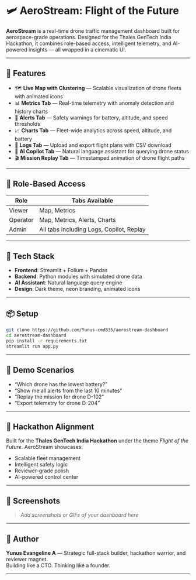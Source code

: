 # 🛩️ AeroStream: Flight of the Future

**AeroStream** is a real-time drone traffic management dashboard built for aerospace-grade operations. Designed for the Thales GenTech India Hackathon, it combines role-based access, intelligent telemetry, and AI-powered insights — all wrapped in a cinematic UI.

---

## 🚀 Features

- 🗺️ **Live Map with Clustering** — Scalable visualization of drone fleets with animated icons
- 📊 **Metrics Tab** — Real-time telemetry with anomaly detection and history charts
- 🚨 **Alerts Tab** — Safety warnings for battery, altitude, and speed thresholds
- 📈 **Charts Tab** — Fleet-wide analytics across speed, altitude, and battery
- 📂 **Logs Tab** — Upload and export flight plans with CSV download
- 🤖 **AI Copilot Tab** — Natural language assistant for querying drone status
- 🎬 **Mission Replay Tab** — Timestamped animation of drone flight paths

---

## 🔐 Role-Based Access

| Role      | Tabs Available                              |
|-----------|---------------------------------------------|
| Viewer    | Map, Metrics                                |
| Operator  | Map, Metrics, Alerts, Charts                |
| Admin     | All tabs including Logs, Copilot, Replay    |

---

## 🧠 Tech Stack

- **Frontend**: Streamlit + Folium + Pandas
- **Backend**: Python modules with simulated drone data
- **AI Assistant**: Natural language query engine
- **Design**: Dark theme, neon branding, animated icons

---

## 📦 Setup

```bash
git clone https://github.com/Yunus-cmd835/aerostream-dashboard
cd aerostream-dashboard
pip install -r requirements.txt
streamlit run app.py
```

---

## 🧪 Demo Scenarios

- “Which drone has the lowest battery?”
- “Show me all alerts from the last 10 minutes”
- “Replay the mission for drone D-102”
- “Export telemetry for drone D-204”

---

## 🎯 Hackathon Alignment

Built for the **Thales GenTech India Hackathon** under the theme _Flight of the Future_. AeroStream showcases:

- Scalable fleet management  
- Intelligent safety logic  
- Reviewer-grade polish  
- AI-powered control center

---

## 📸 Screenshots

> _Add screenshots or GIFs of your dashboard here_

---

## 🧠 Author

**Yunus Evangeline A** — Strategic full-stack builder, hackathon warrior, and reviewer magnet.  
Building like a CTO. Thinking like a founder.

---

```
